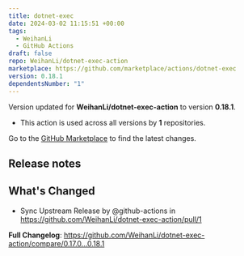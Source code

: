 ```yaml
---
title: dotnet-exec
date: 2024-03-02 11:15:51 +00:00
tags:
  - WeihanLi
  - GitHub Actions
draft: false
repo: WeihanLi/dotnet-exec-action
marketplace: https://github.com/marketplace/actions/dotnet-exec
version: 0.18.1
dependentsNumber: "1"
---
```



Version updated for **WeihanLi/dotnet-exec-action** to version **0.18.1**.
- This action is used across all versions by **1** repositories.

Go to the [GitHub Marketplace](https://github.com/marketplace/actions/dotnet-exec) to find the latest changes.

## Release notes

## What's Changed
* Sync Upstream Release by @github-actions in https://github.com/WeihanLi/dotnet-exec-action/pull/1

**Full Changelog**: https://github.com/WeihanLi/dotnet-exec-action/compare/0.17.0...0.18.1
